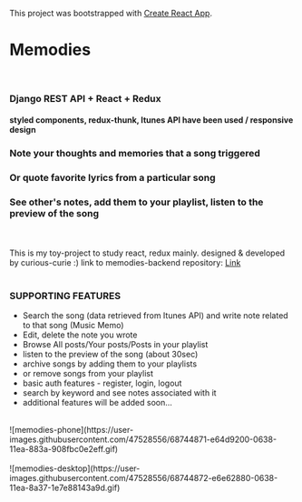 This project was bootstrapped with [Create React App](https://github.com/facebook/create-react-app).

# Memodies 
<br>

### Django REST API + React + Redux 
#### styled components, redux-thunk, Itunes API have been used / responsive design 
### Note your thoughts and memories that a song triggered
### Or quote favorite lyrics from a particular song
### See other's notes, add them to your playlist, listen to the preview of the song

<br><br>
This is my toy-project to study react, redux mainly. designed & developed by curious-curie :) 
link to memodies-backend repository: [Link](https://github.com/curious-curie/memodies-back)
<br><br>

### SUPPORTING FEATURES

* Search the song (data retrieved from Itunes API) and write note related to that song (Music Memo) 
* Edit, delete the note you wrote 
* Browse All posts/Your posts/Posts in your playlist
* listen to the preview of the song (about 30sec)
* archive songs by adding them to your playlists
* or remove songs from your playlist
* basic auth features - register, login, logout 
* search by keyword and see notes associated with it 
* additional features will be added soon... 
<br>
![memodies-phone](https://user-images.githubusercontent.com/47528556/68744871-e64d9200-0638-11ea-883a-908fbc0e2eff.gif)
<img src "https://user-images.githubusercontent.com/47528556/68744871-e64d9200-0638-11ea-883a-908fbc0e2eff.gif"/>
<br><br>
![memodies-desktop](https://user-images.githubusercontent.com/47528556/68744872-e6e62880-0638-11ea-8a37-1e7e88143a9d.gif)
